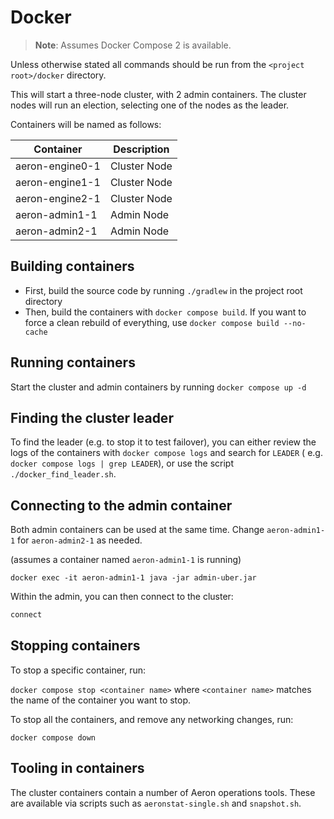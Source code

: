 # Docker

> **Note**: Assumes Docker Compose 2 is available.

Unless otherwise stated all commands should be run from the `<project root>/docker` directory.

This will start a three-node cluster, with 2 admin containers.
The cluster nodes will run an election, selecting one of the nodes as the leader.

Containers will be named as follows:

| Container       | Description  |
| --------------- | ------------ |
| aeron-engine0-1 | Cluster Node |
| aeron-engine1-1 | Cluster Node |
| aeron-engine2-1 | Cluster Node |
| aeron-admin1-1  | Admin Node   |
| aeron-admin2-1  | Admin Node   |

## Building containers

-   First, build the source code by running `./gradlew` in the project root directory
-   Then, build the containers with `docker compose build`. If you want to force a clean rebuild of everything,
    use `docker compose build --no-cache`

## Running containers

Start the cluster and admin containers by running `docker compose up -d`

## Finding the cluster leader

To find the leader (e.g. to stop it to test failover), you can either review the logs of the containers with `docker compose logs` and search for `LEADER` (
e.g. `docker compose logs | grep LEADER`), or use the script `./docker_find_leader.sh`.

## Connecting to the admin container

Both admin containers can be used at the same time. Change `aeron-admin1-1` for `aeron-admin2-1` as needed.

(assumes a container named `aeron-admin1-1` is running)

`docker exec -it aeron-admin1-1 java -jar admin-uber.jar`

Within the admin, you can then connect to the cluster:

```bash
connect
```

## Stopping containers

To stop a specific container, run:

`docker compose stop <container name>` where `<container name>` matches the name of the container you want to stop.

To stop all the containers, and remove any networking changes, run:

`docker compose down`

## Tooling in containers

The cluster containers contain a number of Aeron operations tools. These are available via scripts such as `aeronstat-single.sh` and `snapshot.sh`.

